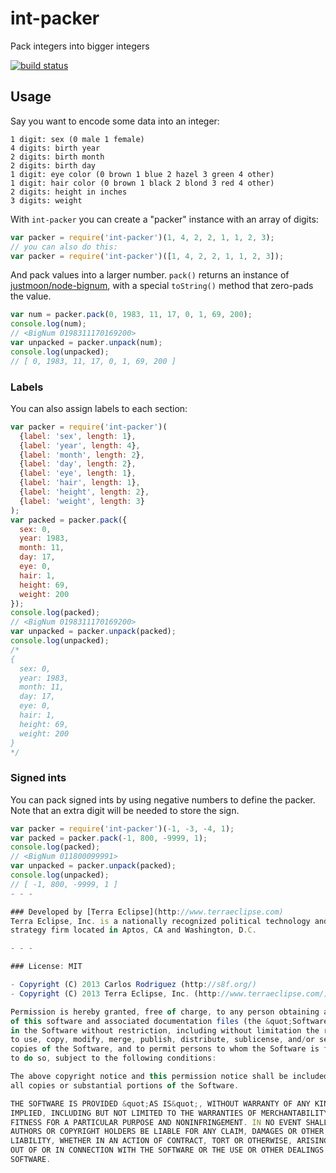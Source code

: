int-packer
==========

Pack integers into bigger integers

[![build status](https://secure.travis-ci.org/carlos8f/int-packer.png)](http://travis-ci.org/carlos8f/int-packer)

## Usage

Say you want to encode some data into an integer:

```
1 digit: sex (0 male 1 female)
4 digits: birth year
2 digits: birth month
2 digits: birth day
1 digit: eye color (0 brown 1 blue 2 hazel 3 green 4 other)
1 digit: hair color (0 brown 1 black 2 blond 3 red 4 other)
2 digits: height in inches
3 digits: weight
```

With `int-packer` you can create a "packer" instance with an array of digits:

```js
var packer = require('int-packer')(1, 4, 2, 2, 1, 1, 2, 3);
// you can also do this:
var packer = require('int-packer')([1, 4, 2, 2, 1, 1, 2, 3]);
```

And pack values into a larger number. `pack()` returns an instance of
[justmoon/node-bignum](https://github.com/justmoon/node-bignum), with a special
`toString()` method that zero-pads the value.

```js
var num = packer.pack(0, 1983, 11, 17, 0, 1, 69, 200);
console.log(num);
// <BigNum 0198311170169200>
var unpacked = packer.unpack(num);
console.log(unpacked);
// [ 0, 1983, 11, 17, 0, 1, 69, 200 ]
```

### Labels

You can also assign labels to each section:

```js
var packer = require('int-packer')(
  {label: 'sex', length: 1},
  {label: 'year', length: 4},
  {label: 'month', length: 2},
  {label: 'day', length: 2},
  {label: 'eye', length: 1},
  {label: 'hair', length: 1},
  {label: 'height', length: 2},
  {label: 'weight', length: 3}
);
var packed = packer.pack({
  sex: 0,
  year: 1983,
  month: 11,
  day: 17,
  eye: 0,
  hair: 1,
  height: 69,
  weight: 200
});
console.log(packed);
// <BigNum 0198311170169200>
var unpacked = packer.unpack(packed);
console.log(unpacked);
/*
{
  sex: 0,
  year: 1983,
  month: 11,
  day: 17,
  eye: 0,
  hair: 1,
  height: 69,
  weight: 200
}
*/
```

### Signed ints

You can pack signed ints by using negative numbers to define the packer. Note
that an extra digit will be needed to store the sign.

```js
var packer = require('int-packer')(-1, -3, -4, 1);
var packed = packer.pack(-1, 800, -9999, 1);
console.log(packed);
// <BigNum 011800099991>
var unpacked = packer.unpack(packed);
console.log(unpacked);
// [ -1, 800, -9999, 1 ]
- - -

### Developed by [Terra Eclipse](http://www.terraeclipse.com)
Terra Eclipse, Inc. is a nationally recognized political technology and
strategy firm located in Aptos, CA and Washington, D.C.

- - -

### License: MIT

- Copyright (C) 2013 Carlos Rodriguez (http://s8f.org/)
- Copyright (C) 2013 Terra Eclipse, Inc. (http://www.terraeclipse.com/)

Permission is hereby granted, free of charge, to any person obtaining a copy
of this software and associated documentation files (the &quot;Software&quot;), to deal
in the Software without restriction, including without limitation the rights
to use, copy, modify, merge, publish, distribute, sublicense, and/or sell
copies of the Software, and to permit persons to whom the Software is furnished
to do so, subject to the following conditions:

The above copyright notice and this permission notice shall be included in
all copies or substantial portions of the Software.

THE SOFTWARE IS PROVIDED &quot;AS IS&quot;, WITHOUT WARRANTY OF ANY KIND, EXPRESS OR
IMPLIED, INCLUDING BUT NOT LIMITED TO THE WARRANTIES OF MERCHANTABILITY,
FITNESS FOR A PARTICULAR PURPOSE AND NONINFRINGEMENT. IN NO EVENT SHALL THE
AUTHORS OR COPYRIGHT HOLDERS BE LIABLE FOR ANY CLAIM, DAMAGES OR OTHER
LIABILITY, WHETHER IN AN ACTION OF CONTRACT, TORT OR OTHERWISE, ARISING FROM,
OUT OF OR IN CONNECTION WITH THE SOFTWARE OR THE USE OR OTHER DEALINGS IN THE
SOFTWARE.
